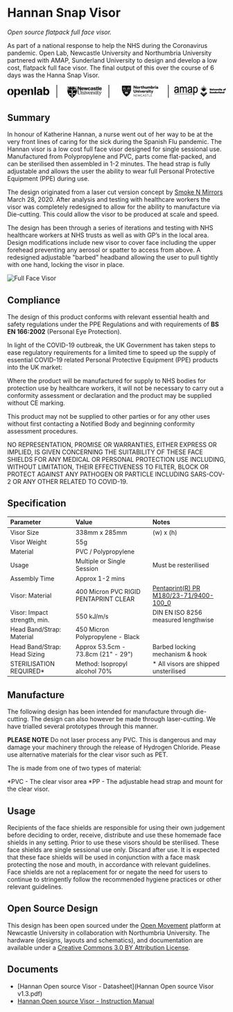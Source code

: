 # Hannan Snap Visor

*Open source flatpack full face visor.*

As part of a national response to help the NHS during the Coronavirus pandemic. Open Lab, Newcastle University and Northumbria University partnered with AMAP, Sunderland University to design and develop a low cost, flatpack full face visor. The final output of this over the course of 6 days was the Hanna Snap Visor.

![Open Lab; Newcastle University; Northumbria University; AMAP, University of Sunderland](logos.png)


## Summary

In honour of Katherine Hannan, a nurse went out of her way to be at the very front lines of caring for the sick during the Spanish Flu pandemic. The Hannan visor is a low cost full face visor designed for single sessional use.  Manufactured from Polypropylene and PVC, parts come  flat-packed, and can be sterilised then assembled in 1-2 minutes. The head strap is fully adjustable and allows the user the ability to wear full Personal Protective Equipment (PPE) during use.

The design originated from a laser cut version concept by [Smoke N Mirrors](https://community.andmirrors.co.uk/t/covid-19-laser-cut-face-shield/168) March 28, 2020.  After analysis and testing with healthcare workers the visor was completely redesigned to allow for the ability to manufacture via Die-cutting. This could allow the visor to be produced at scale and speed. 

The design has been through a series of iterations and testing with NHS healthcare workers at NHS trusts as well as with GP’s in the local area. Design modifications include new visor to cover face including the upper forehead preventing any aerosol or spatter to access from above. A redesigned adjustable "barbed" headband allowing the user to pull tightly with one hand, locking the visor in place. 

![Full Face Visor](visor.png)


## Compliance 

The design of this product conforms with relevant essential health and safety regulations under the PPE Regulations  and with requirements of **BS EN 166:2002** (Personal Eye Protection).

In light of the COVID-19 outbreak, the UK Government has taken steps to ease regulatory requirements for a limited time to speed up the supply of essential COVID-19 related Personal Protective Equipment (PPE) products into the UK market: 

Where the product will be manufactured for supply to NHS bodies for protection use by healthcare workers, it will not be necessary to carry out a conformity assessment or declaration and the product may be supplied without CE marking. 

This product may not be supplied to other parties or for any other uses without first contacting a Notified Body  and beginning conformity assessment procedures.

NO REPRESENTATION, PROMISE OR WARRANTIES, EITHER EXPRESS OR IMPLIED, IS GIVEN CONCERNING THE SUITABILITY OF THESE FACE SHIELDS FOR ANY MEDICAL OR PERSONAL PROTECTION USE INCLUDING, WITHOUT LIMITATION, THEIR EFFECTIVENESS TO FILTER, BLOCK OR PROTECT AGAINST ANY PATHOGEN OR PARTICLE INCLUDING SARS-COV-2 OR ANY OTHER RELATED TO COVID-19.


## Specification

| Parameter                     | Value                                  | Notes                                  |
|:------------------------------|:---------------------------------------|:---------------------------------------|
| Visor Size                    | 338mm x 285mm                          | (w) x (h)                              |
| Visor Weight                  | 55g                                    |                                        |
| Material                      | PVC / Polypropylene                    |                                        |
| Usage                         | Multiple or Single Session             | Must be resterilised                   |
| Assembly Time                 | Approx 1-2 mins                        |                                        |
| Visor: Material               | 400 Micron PVC RIGID PENTAPRINT CLEAR  | [Pentaprint(R) PR M180/23-71/9400-100_0](https://static.gop.se/wp-content/uploads/pentaprint_pvc_datasheet.pdf)  |
| Visor: Impact strength, min.  | 550 kJ/m/s                             | DIN EN ISO 8256 measured lengthwise    |
| Head Band/Strap: Material     | 450 Micron Polypropylene - Black       |                                        |
| Head Band/Strap: Head Sizing  | Approx 53.5cm - 73.8cm (21" - 29")     | Barbed locking mechanism & hook        |
| STERILISATION REQUIRED*       | Method: Isopropyl alcohol 70%          | * All visors are shipped unsterilised  |


## Manufacture

The following design has been intended for manufacture through die-cutting. The design can also however be made through laser-cutting. We have trialled several prototypes through this manner. 

**PLEASE NOTE** Do not laser process any PVC. This is dangerous and may damage your machinery through the release of Hydrogen Chloride. Please use alternative materials for the clear visor such as PET. 

The is made from one of two types of material:

*PVC - The clear visor area
*PP - The adjustable head strap and mount for the clear visor.


## Usage

Recipients of the face shields are responsible for using their own judgement before deciding to order, receive, distribute and use these homemade face shields in any setting. Prior to use these visors should be sterilised. These face shields are single sessional use only. Discard after use. It is expected that these face shields will be used in conjunction with a face mask protecting the nose and mouth, in accordance with relevant guidelines. Face shields are not a replacement for or negate the need for users to continue to stringently follow the recommended hygiene practices or other relevant guidelines.


## Open Source Design

This design has been open sourced under the [Open Movement](https://openmovement.dev) platform at Newcastle University in collaboration with Northumbria University. The hardware (designs, layouts and schematics), and documentation are available under a [Creative Commons 3.0 BY Attribution License](../LICENSE.TXT).


## Documents

* [Hannan Open source Visor - Datasheet](Hannan Open source Visor v1.3.pdf)
* [Hannan Open source Visor - Instruction Manual](Instructions.pdf)

